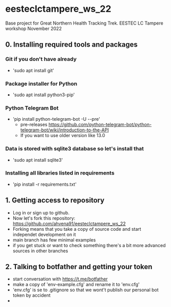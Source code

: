 # eesteclctampere_ws_22
Base project for Great Northern Health Tracking Trek. EESTEC LC Tampere workshop November 2022

## 0. Installing required tools and packages

### Git if you don't have already

- 'sudo apt install git'

### Package installer for Python

- 'sudo apt install python3-pip'

### Python Telegram Bot 

- 'pip install python-telegram-bot -U --pre'
  - pre-releases https://github.com/python-telegram-bot/python-telegram-bot/wiki/introduction-to-the-API
  - If you want to use older version like 13.0

### Data is stored with sqlite3 database so let's install that

- 'sudo apt install sqlite3'

### Installing all libraries listed in requirements

- 'pip install -r requirements.txt'

## 1. Getting access to repository

- Log in or sign up to github.
- Now let's fork this repository: https://github.com/ahvena91/eesteclctampere_ws_22
- Forking means that you take a copy of source code and start independet development on it
- main branch has few minimal examples
- if you get stuck or want to check something there's a bit more advanced sources in other branches

## 2. Talking to botfather and getting your token

- start conversation with https://t.me/botfather
- make a copy of 'env-example.cfg' and rename it to 'env.cfg'
- 'env.cfg' is se to .gitignore so that we wont't publish our personal bot token by accident
- 

